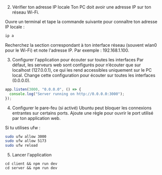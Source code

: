 2. Vérifier ton adresse IP locale
   Ton PC doit avoir une adresse IP sur ton réseau Wi-Fi.

Ouvre un terminal et tape la commande suivante pour connaître ton adresse IP locale :

```bash
ip a
```

Recherchez la section correspondant à ton interface réseau (souvent wlan0 pour le Wi-Fi) et note l'adresse IP. Par exemple : 192.168.1.100.

3. Configurer l'application pour écouter sur toutes les interfaces
   Par défaut, les serveurs web sont configurés pour n’écouter que sur localhost (127.0.0.1), ce qui les rend accessibles uniquement sur le PC local. Change cette configuration pour écouter sur toutes les interfaces (0.0.0.0).

```javascript
app.listen(3000, "0.0.0.0", () => {
  console.log("Server running on http://0.0.0.0:3000");
});
```

4. Configurer le pare-feu (si activé)
   Ubuntu peut bloquer les connexions entrantes sur certains ports. Ajoute une règle pour ouvrir le port utilisé par ton application web.

Si tu utilises ufw :

```bash
sudo ufw allow 3000
sudo ufw allow 5173
sudo ufw reload
```

5. Lancer l'application

```
cd client && npm run dev
cd server && npm run dev
```
